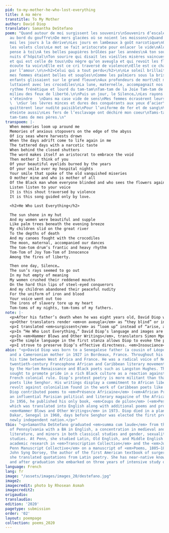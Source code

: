 ```yaml
---
pid: to-my-mother-he-who-lost-everything
title: A ma mère
transtitle: To My Mother
author: David Diop
translator: Samantha DeStefano
poem: "Quand autour de moi surgissent les souvenirs\nSouvenirs d’escales anxieuses
  au bord du gouffre\nDe mers glacées où se noient les moissons\nQuand revivent en
  moi les jours à la dérive\nLes jours en lambeaux à goût narcotique\nOù derrière
  les volets clos\nLe mot se fait aristocrate pour enlacer le vide\nAlors mère je
  pense à toi\nA tes belles paupières brûlées par les années\nA ton sourire sur mes
  nuits d’hôpital\nTon sourire qui disait les vieilles misères vaincues\nO mère mienne
  et qui est celle de tous\nDu nègre qu’on aveugla et qui revoit les fleurs\nÉcoute
  écoute ta voix\nElle est ce cri traversé de violence\nElle est ce chant guidé seul
  par l’amour.\n\n<h2>Celui qui a tout perdu</h2>\n\nLe soleil brillait dans ma case\nEt
  mes femmes étaient belles et souples\nComme les palmiers sous la brise des soirs\nMes
  enfants glissaient sur le grand fleuve\nAux profondeurs de mort\nEt mes pirogues
  luttaient avec les crocodiles\nLa lune, maternelle, accompagnait nos danses\nLe
  rythme frénétique et lourd du tam-tam\nTam-tam de la Joie Tam-tam de l’Insouciance\nAu
  milieu des feux de liberté.\n\nPuis un jour, le Silence…\nLes rayons du soleil semblèrent
  s’éteindre   \nDans ma case vide de sens\nMes femmes écrasèrent leurs bouches rougies
  \  \nSur les lèvres minces et dures des conquérants aux yeux d’acier\nEt mes enfants
  quittèrent leur nudité paisible\nPour l’uniforme de fer et de sang\nVotre voix s’est
  éteinte aussi\nLes fers de l’esclavage ont déchiré mon coeur\nTams-tams de mes nuits,
  tam-tams de mes pères.\n"
transpoem: |-
  When memories loom up around me
  Memories of anxious stopovers on the edge of the abyss
  Of icy seas where harvests drown
  When the days adrift come to life again in me
  The tattered days with a narcotic taste
  When behind the closed shutters
  The word makes itself an aristocrat to embrace the void
  Then mother I think of you
  Of your beautiful eyelids burned by the years
  Of your smile over my hospital nights
  Your smile that spoke of the old vanquished miseries
  O mother mine and who is mother of all
  Of the Black man whom everyone blinded and who sees the flowers again
  Listen listen to your voice
  It is this shout traversed by violence
  It is this song guided only by love.

  <h2>He Who Lost Everything</h2>

  The sun shone in my hut
  And my women were beautiful and supple
  Like palm trees beneath the evening breeze
  My children slid on the great river
  To the depths of death
  And my canoes fought with the crocodiles
  The moon, maternal, accompanied our dances
  The tom-tom drum’s frantic and heavy rhythm
  Tom-Tom of Joy Tom-Tom of Innocence
  Among the fires of liberty.

  Then one day, Silence…
  The sun’s rays seemed to go out
  In my hut empty of meaning
  My women crushed their reddened mouths
  On the hard thin lips of steel-eyed conquerors
  And my children abandoned their peaceful nudity
  For the uniform of iron and blood
  Your voice went out too
  The irons of slavery tore up my heart
  Tom-toms of my nights, tom-toms of my fathers.
note: |-
  <p>After his father’s death when he was eight years old, David Diop was raised by his mother, who often told him positive stories about Africa and taught him pride in Black culture to combat the racism they faced in France. Diop was limited by lifelong leg and lung disabilities that prevented him from completing his medical degree at the University of Montpellier. This poem is about his mother watching over his frequent hospitalizations and personifies Africa as a nurturing mother.</p>
  <p>Other translators render <em>on aveugla</em> as “they blind” or in the passive voice as “is blinded.” However, I literally translated <em>on</em> as “one, everyone” to make it clear that Africans were actively and universally oppressed under French colonial rule. Similarly, I translated “Le mot se fait aristocrate” as “the word makes itself an aristocrat.” Unlike other translators’ “becomes” or “turns,” my literal translation of <em>se fait</em> as “makes itself” more clearly conveys Diop’s proud emphasis on African self-creation and agency.</p>
  <p>I translated <em>surgissent</em> as “loom up” instead of “arise, appear” to create a tense mood in the opening line. I translated <em>cri</em> not as “cry” but as the more forceful, urgent “shout” to complement the previous line’s reference to the violence inflicted on colonized Africans and the violent resistance that Diop endorsed. I literally translated <em>elle est ce</em> as “it is this” instead of others’ “this is the” to equate the mother’s voice, Diop’s poem, and his plan for achieving African independence with a combination of revolt and love for tradition.</p>
  <p>In “He Who Lost Everything,” David Diop’s language and images are simpler than his description of a vibrant, life-giving woman in “To My Mother.” While Diop celebrates African traditions in the latter poem, this antislavery poem mourns their destruction.</p>
  <p>In <em>Hammer Blows and Other Writings</em>, translators Simon Mpondo and Frank Jones call this poem “Loser of Everything.” However, I think that the negative connotation of “loser” makes the anticolonial rebellion and African pride that Diop endorsed seem more difficult to achieve. I translated the title literally as “He Who Lost Everything” to make clear that the speaker’s worth is not defined by his loss and to emphasize the act of oppression instead.</p>
  <p>The simple language in the first stanza allows Diop to evoke the peaceful, uncomplicated nature of life in Africa before colonial rule. In the second stanza, the same simplicity conveys the swift brutality of the violence of colonization. The last three lines form a sparse but powerful lament that connects the speaker to two aspects of his lost community — the intimacy of “your voice” and “my heart” and the ancestral traditions of “my fathers” — and names the institution of slavery that destroyed them both.</p>
  <p>I strove to preserve Diop’s effective directness. <em>Insouciance</em> is the French equivalent of the English word “insouciance,” which means “lighthearted unconcern, nonchalance, carefree attitude,” but I wanted to use a more common English word to keep the language of my translation as simple as Diop’s French. I decided to translate <em>insouciance</em> as “innocence” to convey the lightheartedness of <em>insouciance</em> and of precolonial African life without complicating the poem with a two-word translation like Mpondo and Jones’ “carefree life.” Conversely, Mpondo and Jones translate <em>belle et souple</em> as “lovely and lissome” rather than the literal “beautiful and supple,” not only giving the phrase artificially elevated diction but also adding alliteration that Diop did not intend.</p>
abio: "<p>David Diop was born to a Senegalese father (a cousin of Léopold Sédar Senghor)
  and a Cameroonian mother in 1927 in Bordeaux, France. Throughout his life, he divided
  his time between West Africa and France. He was a radical voice of Négritude, a
  twentieth-century Francophone African and Caribbean literary movement that was inspired
  by the Harlem Renaissance and Black poets such as Langston Hughes. The movement
  sought to promote pride in a rich Black culture as a reaction against oppressive
  French colonial rule. Diop’s protest poetry is more militant than that of African
  poets like Senghor. His writings display a commitment to African liberation and
  revolt against colonialism found in the work of Caribbean poets like Aimé Césaire.
  Diop contributed poems to <em>Présence Africaine</em> (<em>African Presence</em>),
  an influential Parisian political and literary magazine of the African diaspora.
  In 1956, he published his only book, <em>Coups de pilon</em> (<em>Pestle Blows</em>),
  which was translated into English along with additional poems and prose pieces as
  <em>Hammer Blows and Other Writings</em> in 1973. Diop died in a plane crash near
  Dakar, Senegal in 1960, days before Senghor was elected the first president of the
  newly independent nation.</p>"
tbio: "<p>Samantha DeStefano graduated <em>summa cum laude</em> from the University
  of Pennsylvania with a BA in English, a concentration in medieval and Renaissance
  literature, and minors in both classical studies and gender, sexuality, and women’s
  studies. At Penn, she studied Latin, Old English, and Middle English. She has published
  academic research in <em>Transcription Collection</em> and the <em>Journal of the
  Penn Manuscript Collective</em> on a manuscript of <em>Poems, 1805–1818</em> by
  John Syng Dorsey, the author of the first American textbook of surgery, for which
  she translated quotations from Latin poetry. She has near-native knowledge of Spanish,
  and after graduation she embarked on three years of intensive study of French.</p>"
language: French
lang: fr
image: "/assets/images/images_20/destefano.jpg"
image2: 
imagecredit: photo by Rhosean Asmah
imagecredit2: 
origaudio: 
translaudio: 
edition: '2020'
pagetype: submission
order: '02'
layout: poempage
collection: poems_2020
---
```

